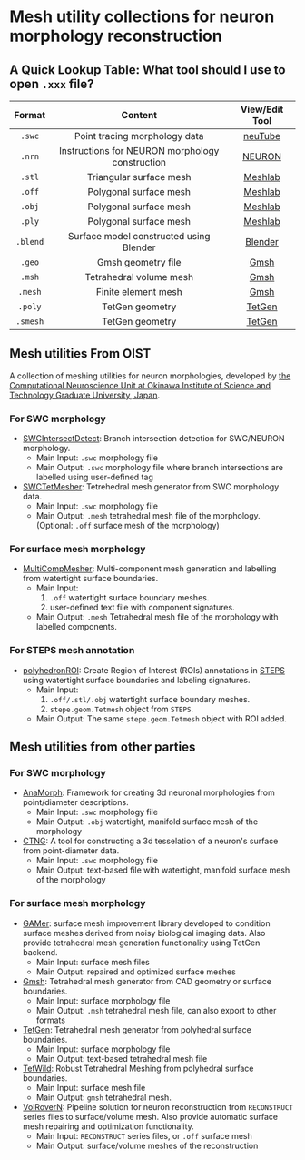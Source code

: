 # Mesh utility collections for neuron morphology reconstruction

## A Quick Lookup Table: What tool should I use to open `.xxx` file?
|Format|Content|View/Edit Tool|
|:---:|:---:|:---:|
|`.swc`|Point tracing morphology data|[neuTube](https://www.neutracing.com/)|
|`.nrn`|Instructions for NEURON morphology construction|[NEURON](https://neuron.yale.edu/neuron/)|
|`.stl`|Triangular surface mesh|[Meshlab](http://www.meshlab.net/)|
|`.off`|Polygonal surface mesh|[Meshlab](http://www.meshlab.net/)|
|`.obj`|Polygonal surface mesh|[Meshlab](http://www.meshlab.net/)|
|`.ply`|Polygonal surface mesh|[Meshlab](http://www.meshlab.net/)|
|`.blend`|Surface model constructed using Blender|[Blender](https://www.blender.org/)|
|`.geo`|Gmsh geometry file|[Gmsh](http://gmsh.info/doc/texinfo/gmsh.html)|
|`.msh`|Tetrahedral volume mesh|[Gmsh](http://gmsh.info/doc/texinfo/gmsh.html)|
|`.mesh`|Finite element mesh|[Gmsh](http://gmsh.info/doc/texinfo/gmsh.html)|
|`.poly`|TetGen geometry|[TetGen](http://wias-berlin.de/software/tetgen)|
|`.smesh`|TetGen geometry|[TetGen](http://wias-berlin.de/software/tetgen)|

## Mesh utilities From OIST
A collection of meshing utilities for neuron morphologies, developed by [the Computational Neuroscience Unit at Okinawa Institute of Science and Technology Graduate University, Japan](https://groups.oist.jp/cnu).

### For SWC morphology
* [SWCIntersectDetect](https://github.com/CNS-OIST/SWCIntersectDetect): Branch intersection detection for SWC/NEURON morphology.
    - Main Input: `.swc` morphology file
    - Main Output: `.swc` morphology file where branch intersections are labelled using user-defined tag
* [SWCTetMesher](https://github.com/CNS-OIST/SWCTetMesher): Tetrehedral mesh generator from SWC morphology data.
    - Main Input: `.swc` morphology file
    - Main Output: `.mesh` tetrahedral mesh file of the morphology. (Optional: `.off` surface mesh of the morphology)

### For surface mesh morphology
* [MultiCompMesher](https://github.com/CNS-OIST/MultiCompMesher): Multi-component mesh generation and labelling from watertight surface boundaries.
    - Main Input: 
        1. `.off` watertight surface boundary meshes.
        2. user-defined text file with component signatures.
    - Main Output: `.mesh` Tetrahedral mesh file of the morphology with labelled components.

### For STEPS mesh annotation
* [polyhedronROI](https://github.com/CNS-OIST/STEPS_PolyhedronROI): Create Region of Interest (ROIs) annotations in [STEPS](http://steps.sourceforge.net/) using watertight surface boundaries and labeling signatures.
    - Main Input: 
        1. `.off/.stl/.obj` watertight surface boundary meshes.
        2. `stepe.geom.Tetmesh` object from `STEPS`.
    - Main Output: The same `stepe.geom.Tetmesh` object with ROI added.

## Mesh utilities from other parties

### For SWC morphology
* [AnaMorph](https://github.com/NeuroBox3D/AnaMorph): Framework for creating 3d neuronal morphologies from point/diameter descriptions.
    - Main Input: `.swc` morphology file
    - Main Output: `.obj` watertight, manifold surface mesh of the morphology
* [CTNG](https://senselab.med.yale.edu/ModelDB/showmodel.cshtml?model=146950#tabs-2): A tool for constructing a 3d tesselation of a neuron's surface from
point-diameter data.
    - Main Input: `.swc` morphology file
    - Main Output: text-based file with watertight, manifold surface mesh of the morphology

### For surface mesh morphology
* [GAMer](https://github.com/ctlee/gamer): surface mesh improvement library developed to condition surface meshes derived from noisy biological imaging data. Also provide tetrahedral mesh generation functionality using TetGen backend.
    - Main Input: surface mesh files
    - Main Output: repaired and optimized surface meshes
* [Gmsh](http://gmsh.info/doc/texinfo/gmsh.html): Tetrahedral mesh generator from CAD geometry or surface boundaries.
    - Main Input: surface morphology file
    - Main Output: `.msh` tetrahedral mesh file, can also export to other formats
* [TetGen](http://wias-berlin.de/software/tetgen/): Tetrahedral mesh generator from polyhedral  surface boundaries.
    - Main Input: surface morphology file
    - Main Output: text-based tetrahedral mesh file
* [TetWild](https://github.com/Yixin-Hu/TetWild): Robust Tetrahedral Meshing from polyhedral  surface boundaries.
    - Main Input: surface mesh file
    - Main Output: `gmsh` tetrahedral mesh.
* [VolRoverN](https://cvcweb.oden.utexas.edu/cvcwp/software/volumerover-neuron/): Pipeline solution for neuron reconstruction from `RECONSTRUCT` series files to surface/volume mesh. Also provide automatic surface mesh repairing and optimization functionality.
    - Main Input: `RECONSTRUCT` series files, or `.off` surface mesh
    - Main Output: surface/volume meshes of the reconstruction

